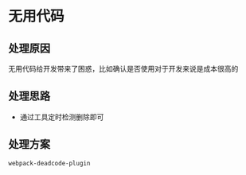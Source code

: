 # 无用代码

## 处理原因

无用代码给开发带来了困惑，比如确认是否使用对于开发来说是成本很高的

## 处理思路

* 通过工具定时检测删除即可

## 处理方案

`webpack-deadcode-plugin`